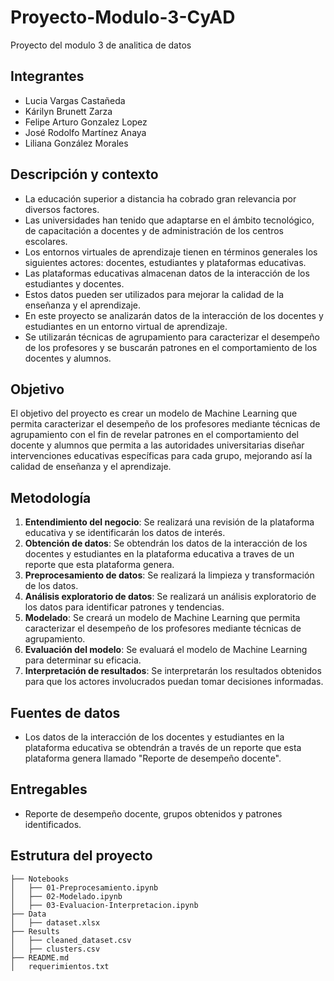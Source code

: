 # Proyecto-Modulo-3-CyAD

Proyecto del modulo 3 de analitica de datos

## Integrantes

- Lucia Vargas Castañeda
- Kárilyn Brunett Zarza
- Felipe Arturo Gonzalez Lopez
- José Rodolfo Martínez Anaya
- Liliana González Morales

## Descripción y contexto

- La educación superior a distancia ha cobrado gran relevancia por diversos factores.
- Las universidades han tenido que adaptarse en el ámbito tecnológico, de capacitación a docentes y de administración de los centros escolares.
- Los entornos virtuales de aprendizaje tienen en términos generales los siguientes actores: docentes, estudiantes y plataformas educativas.
- Las plataformas educativas almacenan datos de la interacción de los estudiantes y docentes.
- Estos datos pueden ser utilizados para mejorar la calidad de la enseñanza y el aprendizaje.
- En este proyecto se analizarán datos de la interacción de los docentes y estudiantes en un entorno virtual de aprendizaje.
- Se utilizarán técnicas de agrupamiento para caracterizar el desempeño de los profesores y se buscarán patrones en el comportamiento de los docentes y alumnos.

## Objetivo

El objetivo del proyecto es crear un modelo de Machine Learning que permita caracterizar el desempeño de los profesores mediante técnicas de agrupamiento con el fin de revelar patrones en el comportamiento del docente y alumnos que permita a las autoridades universitarias diseñar intervenciones educativas específicas para cada grupo, mejorando así la calidad de enseñanza y el aprendizaje.

## Metodología
1. **Entendimiento del negocio**: Se realizará una revisión de la plataforma educativa y se identificarán los datos de interés.
2. **Obtención de datos**: Se obtendrán los datos de la interacción de los docentes y estudiantes en la plataforma educativa a traves de un reporte que esta plataforma genera.
3. **Preprocesamiento de datos**: Se realizará la limpieza y transformación de los datos.
4. **Análisis exploratorio de datos**: Se realizará un análisis exploratorio de los datos para identificar patrones y tendencias.
5. **Modelado**: Se creará un modelo de Machine Learning que permita caracterizar el desempeño de los profesores mediante técnicas de agrupamiento.
6. **Evaluación del modelo**: Se evaluará el modelo de Machine Learning para determinar su eficacia.
7. **Interpretación de resultados**: Se interpretarán los resultados obtenidos para que los actores involucrados puedan tomar decisiones informadas.

## Fuentes de datos

- Los datos de la interacción de los docentes y estudiantes en la plataforma educativa se obtendrán a través de un reporte que esta plataforma genera llamado "Reporte de desempeño docente".

## Entregables

- Reporte de desempeño docente, grupos obtenidos y patrones identificados.

## Estrutura del proyecto

```
├── Notebooks
│   ├── 01-Preprocesamiento.ipynb
│   ├── 02-Modelado.ipynb
│   ├── 03-Evaluacion-Interpretacion.ipynb
├── Data
│   ├── dataset.xlsx
├── Results
│   ├── cleaned_dataset.csv
│   ├── clusters.csv
├── README.md
│   requerimientos.txt
```